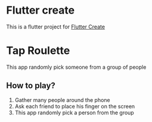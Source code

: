 # Flutter create
This is a flutter project for [Flutter Create](https://flutter.dev/create)

# Tap Roulette

This app randomly pick someone from a group of people

## How to play?
1. Gather many people around the phone
2. Ask each friend to place his finger on the screen
3. This app randomly pick a person from the group

